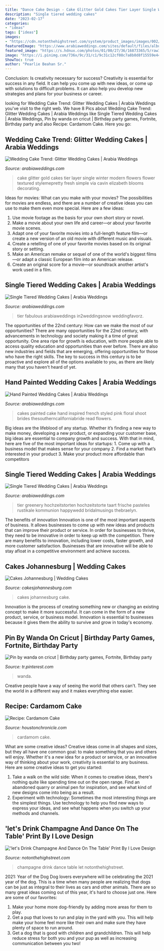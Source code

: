 ```yaml
---
title: "Dance Cake Design - Cake Glitter Gold Cakes Tier Layer Single Winter Modern Flowers Flower Textured Stylemepretty Fresh Simple Via Cavin Elizabeth Blooms Decorating"
description: "Single tiered wedding cakes"
date: "2023-02-17"
categories:
- "ideas"
tags: ["ideas"]
images:
- "https://cdn.notonthehighstreet.com/system/product_images/images/002/303/064/original_quotemark0-print.jpg"
featuredImage: "https://www.arabiaweddings.com/sites/default/files/albums/2020/03/30/one_tiered_wedding_cakes_4.jpg"
featured_image: "https://s.hdnux.com/photos/01/00/27/36/16873365/5/rawImage.jpg"
image: "https://i.pinimg.com/736x/9c/31/c1/9c31c12cf08c7a8b0d8f15559e44d7ef.jpg"
ShowToc: true
author: "Pearlie Beahan Sr."
---
```



Conclusion: Is creativity necessary for success?
Creativity is essential for success in any field. It can help you come up with new ideas, or come up with solutions to difficult problems. It can also help you develop new strategies and plans for your business or career.

	

		
looking for Wedding Cake Trend: Glitter Wedding Cakes | Arabia Weddings you've visit to the right web. We have 8 Pics about Wedding Cake Trend: Glitter Wedding Cakes | Arabia Weddings like Single Tiered Wedding Cakes | Arabia Weddings, Pin by wanda on cricut | Birthday party games, Fortnite, Birthday party and also Recipe: Cardamom Cake. Here you go:
		
    
## Wedding Cake Trend: Glitter Wedding Cakes | Arabia Weddings

<img loading=lazy src="https://www.arabiaweddings.com/sites/default/files/albums/2020/03/28/glitter_wedding_cakes_4.jpg" onerror="this.onerror=null;this.src='https://tse3.mm.bing.net/th?id=OIP.CNi5seFdUu2xBxQN853ddgHaLH&amp;pid=15.1';" alt="Wedding Cake Trend: Glitter Wedding Cakes | Arabia Weddings">

_Source: arabiaweddings.com_

>cake glitter gold cakes tier layer single winter modern flowers flower textured stylemepretty fresh simple via cavin elizabeth blooms decorating. 

	

Ideas for movies: What can you make with your movies?
The possibilities for movies are endless, and there are a number of creative ideas you can use to make them even more special. Here are a few ideas:
1. Use movie footage as the basis for your own short story or novel.
2. Make a movie about your own life and career—or about your favorite movie scenes.
3. Adapt one of your favorite movies into a full-length feature film—or create a new version of an old movie with different music and visuals.
4. Create a retelling of one of your favorite movies based on its original story or setting.
5. Make an American remake or sequel of one of the world's biggest films—or adapt a classic European film into an American release.
6. Create an original score for a movie—or soundtrack another artist's work used in a film.
    
## Single Tiered Wedding Cakes | Arabia Weddings

<img loading=lazy src="https://www.arabiaweddings.com/sites/default/files/albums/2020/06/21/one_tiered_wedding_cake.jpg" onerror="this.onerror=null;this.src='https://tse1.mm.bing.net/th?id=OIP.YSAC83iEJhCdbTMB84eNhQAAAA&amp;pid=15.1';" alt="Single Tiered Wedding Cakes | Arabia Weddings">

_Source: arabiaweddings.com_

>tier fabulous arabiaweddings in2weddingsnow weddingfavorz. 

	

The opportunities of the 22nd century: How can we make the most of our opportunities?
There are many opportunities for the 22nd century, with advancements in technology and society making it a time of great opportunity. One area ripe for growth is education, with more people able to access quality education and opportunities than ever before. There are also new industries and fields that are emerging, offering opportunities for those who have the right skills. The key to success in this century is to be proactive and explore all of the options available to you, as there are likely many that you haven't heard of yet.

    
## Hand Painted Wedding Cakes | Arabia Weddings

<img loading=lazy src="https://www.arabiaweddings.com/sites/default/files/albums/2019/11/27/hand-painted-wedding-cakes_3.jpg" onerror="this.onerror=null;this.src='https://tse4.mm.bing.net/th?id=OIP._0aGsLr3fF2o1tEceLJU2wHaLH&amp;pid=15.1';" alt="Hand Painted Wedding Cakes | Arabia Weddings">

_Source: arabiaweddings.com_

>cakes painted cake hand inspired french styled pink floral shoot brides thesoutherncaliforniabride read flowers. 

	

Big ideas are the lifeblood of any startup. Whether it’s finding a new way to make money, developing a new product, or expanding your customer base, big ideas are essential to company growth and success. With that in mind, here are five of the most important ideas for startups: 1. Come up with a business model that makes sense for your company 2. Find a market that’s interested in your product 3. Make your product more affordable than competitors 
    
## Single Tiered Wedding Cakes | Arabia Weddings

<img loading=lazy src="https://www.arabiaweddings.com/sites/default/files/albums/2020/03/30/one_tiered_wedding_cakes_4.jpg" onerror="this.onerror=null;this.src='https://tse2.mm.bing.net/th?id=OIP.3OTtgHzLpfO1LEGnj41btAHaLT&amp;pid=15.1';" alt="Single Tiered Wedding Cakes | Arabia Weddings">

_Source: arabiaweddings.com_

>tier greenery hochzeitstorten hochzeitstorte taart frische pasteles rustikale kommunion happywedd bridalmusings thebraelyn. 

	

The benefits of innovation
Innovation is one of the most important aspects of business. It allows businesses to come up with new ideas and products that can improve their product or service. In order for businesses to thrive, they need to be innovative in order to keep up with the competition. There are many benefits to innovation, including lower costs, faster growth, and more customer satisfaction. Businesses that are innovative will be able to stay afloat in a competitive environment and achieve success.

    
## Cakes Johannesburg | Wedding Cakes

<img loading=lazy src="https://cakesjohannesburg.com/wp-content/uploads/2018/09/cream-wedding-cake.jpg" onerror="this.onerror=null;this.src='https://tse2.mm.bing.net/th?id=OIP.8ikfIwBL4BDU8wkddUfbAwHaJ4&amp;pid=15.1';" alt="Cakes Johannesburg | Wedding Cakes">

_Source: cakesjohannesburg.com_

>cakes johannesburg cake. 

	

Innovation is the process of creating something new or changing an existing concept to make it more successful. It can come in the form of a new product, service, or business model. Innovation is essential to businesses because it gives them the ability to survive and grow in today's economy.

    
## Pin By Wanda On Cricut | Birthday Party Games, Fortnite, Birthday Party

<img loading=lazy src="https://i.pinimg.com/736x/9c/31/c1/9c31c12cf08c7a8b0d8f15559e44d7ef.jpg" onerror="this.onerror=null;this.src='https://tse1.mm.bing.net/th?id=OIP.o2WGedv7agxtFx42xeuIygHaE0&amp;pid=15.1';" alt="Pin by wanda on cricut | Birthday party games, Fortnite, Birthday party">

_Source: tr.pinterest.com_

>wanda. 

	

Creative people have a way of seeing the world that others can't. They see the world in a different way and it makes everything else easier.

    
## Recipe: Cardamom Cake

<img loading=lazy src="https://s.hdnux.com/photos/01/00/27/36/16873365/5/rawImage.jpg" onerror="this.onerror=null;this.src='https://tse1.mm.bing.net/th?id=OIP.qRH4OaU8yEGsNi9SkWIs6wHaKX&amp;pid=15.1';" alt="Recipe: Cardamom Cake">

_Source: houstonchronicle.com_

>cardamom cake. 

	

What are some creative ideas?
Creative ideas come in all shapes and sizes, but they all have one common goal: to make something that you and others will enjoy. Whether it's a new idea for a product or service, or an innovative way of thinking about your work, creativity is essential to any business. Here are some creative ideas to get you started: 
1. Take a walk on the wild side: When it comes to creative ideas, there's nothing quite like spending time out on the open range. Find an abandoned quarry or animal pen for inspiration, and see what kind of new designs come into being as a result. 
2. Experiment with technology: Sometimes the most interesting things are the simplest things. Use technology to help you find new ways to express your ideas, and see what happens when you switch up your methods and channels. 

    
## &#039;let&#039;s Drink Champagne And Dance On The Table&#039; Print By I Love Design

<img loading=lazy src="https://cdn.notonthehighstreet.com/system/product_images/images/002/303/064/original_quotemark0-print.jpg" onerror="this.onerror=null;this.src='https://tse3.mm.bing.net/th?id=OIP.HNlPYc2aY0ycA77gsdHQ3wHaHa&amp;pid=15.1';" alt="&#039;let&#039;s Drink Champagne And Dance On The Table&#039; Print By I Love Design">

_Source: notonthehighstreet.com_

>champagne drink dance table let notonthehighstreet. 

	

2021: Year of the Dog
Dog lovers everywhere will be celebrating the 2021 year of the dog. This is a time when many people are realizing that dogs can be just as integral to their lives as cars and other animals. There are so many great ideas coming out of this year, it's hard to choose just one. Here are some of our favorites: 
1) Make your home more dog-friendly by adding more areas for them to play.
2) Get a pup that loves to run and play in the yard with you. This will help make your home feel more like their own and make sure they have plenty of space to run around. 
3) Get a dog that is good with children and grandchildren. This will help reduce stress for both you and your pup as well as increasing communication between you two!

